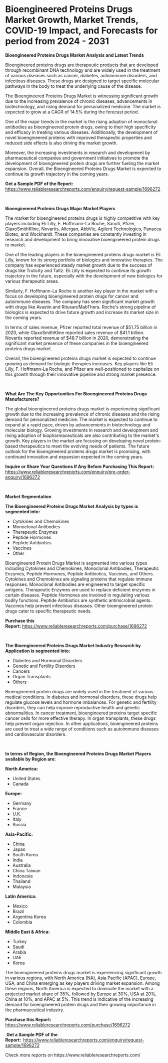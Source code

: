 <p><h1>Bioengineered Proteins Drugs Market Growth, Market Trends, COVID-19 Impact, and Forecasts for period from 2024 - 2031</h1></p><p><strong>Bioengineered Proteins Drugs Market Analysis and Latest Trends</strong></p>
<p><p>Bioengineered proteins drugs are therapeutic products that are developed through recombinant DNA technology and are widely used in the treatment of various diseases such as cancer, diabetes, autoimmune disorders, and infectious diseases. These drugs are designed to target specific molecular pathways in the body to treat the underlying cause of the disease.</p><p>The Bioengineered Proteins Drugs Market is witnessing significant growth due to the increasing prevalence of chronic diseases, advancements in biotechnology, and rising demand for personalized medicine. The market is expected to grow at a CAGR of 14.5% during the forecast period. </p><p>One of the major trends in the market is the rising adoption of monoclonal antibodies as bioengineered protein drugs, owing to their high specificity and efficacy in treating various diseases. Additionally, the development of novel bioengineered proteins with improved therapeutic properties and reduced side effects is also driving the market growth.</p><p>Moreover, the increasing investments in research and development by pharmaceutical companies and government initiatives to promote the development of bioengineered protein drugs are further fueling the market expansion. Overall, the Bioengineered Proteins Drugs Market is expected to continue its growth trajectory in the coming years.</p></p>
<p><strong>Get a Sample PDF of the Report:&nbsp;</strong> <a href="https://www.reliableresearchreports.com/enquiry/request-sample/1696272">https://www.reliableresearchreports.com/enquiry/request-sample/1696272</a></p>
<p>&nbsp;</p>
<p><strong>Bioengineered Proteins Drugs Major Market Players</strong></p>
<p><p>The market for bioengineered proteins drugs is highly competitive with key players including Eli Lilly, F. Hoffmann-La Roche, Sanofi, Pfizer, GlaxoSmithKline, Novartis, Allergan, AbbVie, Agilent Technologies, Panacea Biotec, and Wockhardt. These companies are constantly investing in research and development to bring innovative bioengineered protein drugs to market.</p><p>One of the leading players in the bioengineered proteins drugs market is Eli Lilly, known for its strong portfolio of biologics and innovative therapies. The company has experienced steady market growth due to the success of drugs like Trulicity and Taltz. Eli Lilly is expected to continue its growth trajectory in the future, especially with the development of new biologics for various therapeutic areas.</p><p>Similarly, F. Hoffmann-La Roche is another key player in the market with a focus on developing bioengineered protein drugs for cancer and autoimmune diseases. The company has seen significant market growth with drugs like Avastin and Rituxan/MabThera. Roche's strong pipeline of biologics is expected to drive future growth and increase its market size in the coming years.</p><p>In terms of sales revenue, Pfizer reported total revenue of $51.75 billion in 2020, while GlaxoSmithKline reported sales revenue of $41.1 billion. Novartis reported revenue of $48.7 billion in 2020, demonstrating the significant market presence of these companies in the bioengineered proteins drugs market.</p><p>Overall, the bioengineered proteins drugs market is expected to continue growing as demand for biologic therapies increases. Key players like Eli Lilly, F. Hoffmann-La Roche, and Pfizer are well-positioned to capitalize on this growth through their innovative pipeline and strong market presence.</p></p>
<p>&nbsp;</p>
<p><strong>What Are The Key Opportunities For Bioengineered Proteins Drugs Manufacturers?</strong></p>
<p><p>The global bioengineered proteins drugs market is experiencing significant growth due to the increasing prevalence of chronic diseases and the rising demand for personalized medicine. The market is expected to continue to expand at a rapid pace, driven by advancements in biotechnology and molecular biology. Growing investments in research and development and rising adoption of biopharmaceuticals are also contributing to the market's growth. Key players in the market are focusing on developing novel protein-based therapeutics to meet the evolving needs of patients. The future outlook for the bioengineered proteins drugs market is promising, with continued innovation and expansion expected in the coming years.</p></p>
<p><strong>Inquire or Share Your Questions If Any Before Purchasing This Report:</strong> <a href="https://www.reliableresearchreports.com/enquiry/pre-order-enquiry/1696272">https://www.reliableresearchreports.com/enquiry/pre-order-enquiry/1696272</a></p>
<p>&nbsp;</p>
<p><strong>Market Segmentation</strong></p>
<p><strong>The Bioengineered Proteins Drugs Market Analysis by types is segmented into:</strong></p>
<p><ul><li>Cytokines and Chemokines</li><li>Monoclonal Antibodies</li><li>Therapeutic Enzymes</li><li>Peptide Hormones</li><li>Peptide Antibiotics</li><li>Vaccines</li><li>Other</li></ul></p>
<p><p>Bioengineered Protein Drugs Market is segmented into various types including Cytokines and Chemokines, Monoclonal Antibodies, Therapeutic Enzymes, Peptide Hormones, Peptide Antibiotics, Vaccines, and Others. Cytokines and Chemokines are signaling proteins that regulate immune responses. Monoclonal Antibodies are engineered to target specific antigens. Therapeutic Enzymes are used to replace deficient enzymes in certain diseases. Peptide Hormones are involved in regulating various bodily functions. Peptide Antibiotics are synthetic antimicrobial agents. Vaccines help prevent infectious diseases. Other bioengineered protein drugs cater to specific therapeutic needs.</p></p>
<p><strong>Purchase this Report:&nbsp;</strong><a href="https://www.reliableresearchreports.com/purchase/1696272">https://www.reliableresearchreports.com/purchase/1696272</a></p>
<p>&nbsp;</p>
<p><strong>The Bioengineered Proteins Drugs Market Industry Research by Application is segmented into:</strong></p>
<p><ul><li>Diabetes and Hormonal Disorders</li><li>Genetic and Fertility Disorders</li><li>Cancers</li><li>Organ Transplants</li><li>Others</li></ul></p>
<p><p>Bioengineered protein drugs are widely used in the treatment of various medical conditions. In diabetes and hormonal disorders, these drugs help regulate glucose levels and hormone imbalances. For genetic and fertility disorders, they can help improve reproductive health and genetic abnormalities. In cancer treatment, bioengineered proteins target specific cancer cells for more effective therapy. In organ transplants, these drugs help prevent organ rejection. In other applications, bioengineered proteins are used to treat a wide range of conditions such as autoimmune diseases and cardiovascular disorders.</p></p>
<p>&nbsp;</p>
<p><strong>In terms of Region, the Bioengineered Proteins Drugs Market Players available by Region are:</strong></p>
<p>
    <p> <strong> North America: </strong>
        <ul>
            <li>United States</li>
            <li>Canada</li>
        </ul>
        </p> 
    <p> <strong> Europe: </strong>
        <ul>
            <li>Germany</li>
            <li>France</li>
            <li>U.K.</li>
            <li>Italy</li>
            <li>Russia</li>
        </ul>
        </p> 
    <p> <strong> Asia-Pacific: </strong>
        <ul>
            <li>China</li>
            <li>Japan</li>
            <li>South Korea</li>
            <li>India</li>
            <li>Australia</li>
            <li>China Taiwan</li>
            <li>Indonesia</li>
            <li>Thailand</li>
            <li>Malaysia</li>
        </ul>
        </p> 
    <p> <strong> Latin America: </strong>
        <ul>
            <li>Mexico</li>
            <li>Brazil</li>
            <li>Argentina Korea</li>
            <li>Colombia</li>
        </ul>
        </p> 
    <p> <strong> Middle East & Africa: </strong>
        <ul>
            <li>Turkey</li>
            <li>Saudi</li>
            <li>Arabia</li>
            <li>UAE</li>
            <li>Korea</li>
        </ul>
    </p>
    </p>
<p><p>The bioengineered proteins drugs market is experiencing significant growth in various regions, with North America (NA), Asia Pacific (APAC), Europe, USA, and China emerging as key players driving market expansion. Among these regions, North America is expected to dominate the market with a projected market share of 35%, followed by Europe at 30%, USA at 20%, China at 10%, and APAC at 5%. This trend is indicative of the increasing demand for bioengineered protein drugs and their growing importance in the pharmaceutical industry.</p></p>
<p><strong>Purchase this Report: </strong><a href="https://www.reliableresearchreports.com/purchase/1696272">https://www.reliableresearchreports.com/purchase/1696272</a></p>
<p>&nbsp;<strong>Get a Sample PDF of the Report:&nbsp;&nbsp;</strong><a href="https://www.reliableresearchreports.com/enquiry/request-sample/1696272">https://www.reliableresearchreports.com/enquiry/request-sample/1696272</a></p>
<p><strong></strong></p>
<p>Check more reports on https://www.reliableresearchreports.com/</p>